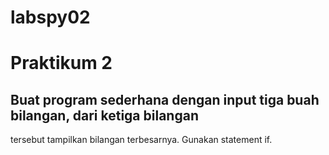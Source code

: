 # labspy02

# Praktikum 2

## Buat program sederhana dengan input tiga buah bilangan, dari ketiga bilangan
tersebut tampilkan bilangan terbesarnya. Gunakan statement if.

## 